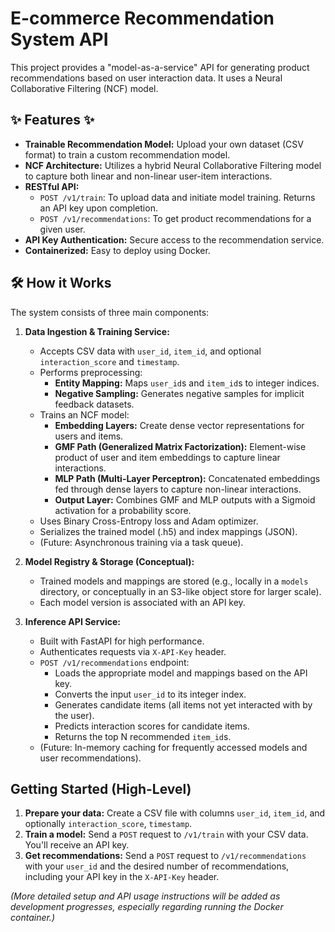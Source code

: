 # E-commerce Recommendation System API

This project provides a "model-as-a-service" API for generating product recommendations based on user interaction data. It uses a Neural Collaborative Filtering (NCF) model.

## ✨ Features ✨

*   **Trainable Recommendation Model:** Upload your own dataset (CSV format) to train a custom recommendation model.
*   **NCF Architecture:** Utilizes a hybrid Neural Collaborative Filtering model to capture both linear and non-linear user-item interactions.
*   **RESTful API:**
    *   `POST /v1/train`: To upload data and initiate model training. Returns an API key upon completion.
    *   `POST /v1/recommendations`: To get product recommendations for a given user.
*   **API Key Authentication:** Secure access to the recommendation service.
*   **Containerized:** Easy to deploy using Docker.

## 🛠️ How it Works

The system consists of three main components:

1.  **Data Ingestion & Training Service:**
    *   Accepts CSV data with `user_id`, `item_id`, and optional `interaction_score` and `timestamp`.
    *   Performs preprocessing:
        *   **Entity Mapping:** Maps `user_id`s and `item_id`s to integer indices.
        *   **Negative Sampling:** Generates negative samples for implicit feedback datasets.
    *   Trains an NCF model:
        *   **Embedding Layers:** Create dense vector representations for users and items.
        *   **GMF Path (Generalized Matrix Factorization):** Element-wise product of user and item embeddings to capture linear interactions.
        *   **MLP Path (Multi-Layer Perceptron):** Concatenated embeddings fed through dense layers to capture non-linear interactions.
        *   **Output Layer:** Combines GMF and MLP outputs with a Sigmoid activation for a probability score.
    *   Uses Binary Cross-Entropy loss and Adam optimizer.
    *   Serializes the trained model (.h5) and index mappings (JSON).
    *   (Future: Asynchronous training via a task queue).

2.  **Model Registry & Storage (Conceptual):**
    *   Trained models and mappings are stored (e.g., locally in a `models` directory, or conceptually in an S3-like object store for larger scale).
    *   Each model version is associated with an API key.

3.  **Inference API Service:**
    *   Built with FastAPI for high performance.
    *   Authenticates requests via `X-API-Key` header.
    *   `POST /v1/recommendations` endpoint:
        *   Loads the appropriate model and mappings based on the API key.
        *   Converts the input `user_id` to its integer index.
        *   Generates candidate items (all items not yet interacted with by the user).
        *   Predicts interaction scores for candidate items.
        *   Returns the top N recommended `item_id`s.
    *   (Future: In-memory caching for frequently accessed models and user recommendations).

## Getting Started (High-Level)

1.  **Prepare your data:** Create a CSV file with columns `user_id`, `item_id`, and optionally `interaction_score`, `timestamp`.
2.  **Train a model:** Send a `POST` request to `/v1/train` with your CSV data. You'll receive an API key.
3.  **Get recommendations:** Send a `POST` request to `/v1/recommendations` with your `user_id` and the desired number of recommendations, including your API key in the `X-API-Key` header.

*(More detailed setup and API usage instructions will be added as development progresses, especially regarding running the Docker container.)*
